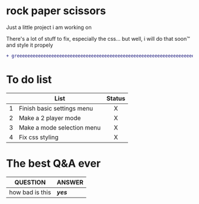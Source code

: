 # rock paper scissors

Just a little project i am working on

There's a lot of stuff to fix, especially the css... but well, i will do that soon™ and style it propely


```diff
+ greeeeeeeeeeeeeeeeeeeeeeeeeeeeeeeeeeeeeeeeeeeeeeeeeeeeeeeeeeeeeeeeeeeeeeen
```


# To do list


|   | List                       | Status |
|---|----------------------------|:------:|
| 1 | Finish basic settings menu |    X   |
| 2 | Make a 2 player mode       |    X   |
| 3 | Make a mode selection menu |    X   |
| 4 | Fix css styling            |    X   |


# The best Q&A ever


| QUESTION          | ANSWER                                                             |
| ----------------- | ------------------------------------------------------------------ |
| how bad is this | **_yes_** |

